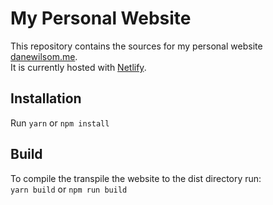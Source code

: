 # My Personal Website
This repository contains the sources for my personal website [danewilsom.me](https://danewilson.me/).  
It is currently hosted with [Netlify](https://www.netlify.com/). 

## Installation
Run `yarn` or `npm install`

## Build
To compile the transpile the website to the dist directory run:   
`yarn build` or `npm run build`